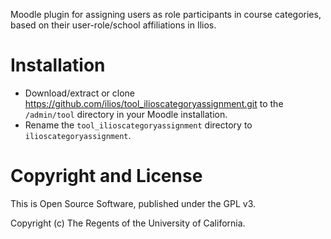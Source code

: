 Moodle plugin for assigning users as role participants in course categories, based on their user-role/school affiliations in Ilios.

# Installation

- Download/extract or clone https://github.com/ilios/tool_ilioscategoryassignment.git to the `/admin/tool` directory in your Moodle installation.
- Rename the `tool_ilioscategoryassignment` directory to `ilioscategoryassignment`.

# Copyright and License

This is Open Source Software, published under the GPL v3.

Copyright (c) The Regents of the University of California.
